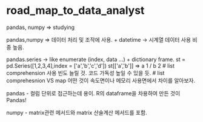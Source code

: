 # road_map_to_data_analyst


pandas, numpy => studying


pandas,numpy => 데이터 처리 및 조작에 사용. + datetime -> 시계열 데이터 사용 비중 높음.

pandas.series -> like enumerate (index, data ...)  +  dictionary frame.
                st = pd.Series([1,2,3,4],index = ['a','b','c','d'])
                st[['a','b']] => a 1 / b 2
                # list comprehension 사용 빈도 늘릴 것. 코드 가독성 높일 수 있을 듯.
                # list comprehesnion VS map 어떤 것이 속도면이나 메모리 사용면에서 차이를 알아보자.
                
                
pandas - 컬럼 단위로 접근하는데 용이. R의 dataframe을 차용하여 만든 것이 Pandas!

numpy - matrix관련 메서드와 matrix 산술계산 메서드를 포함.
